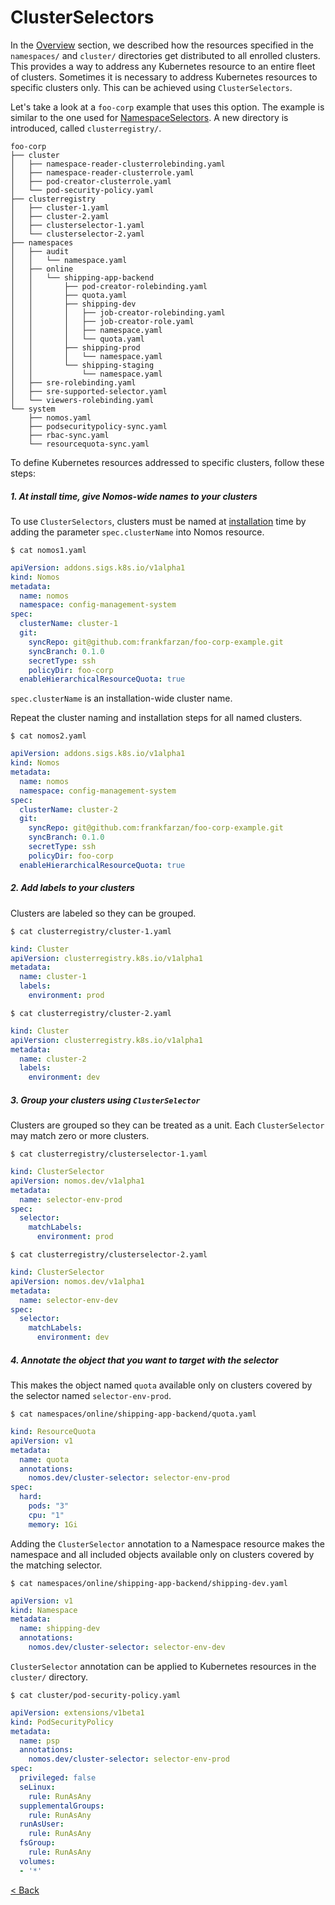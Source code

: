 # ClusterSelectors

In the [Overview](overview.md) section, we described how the resources specified
in the `namespaces/` and `cluster/` directories get distributed to all enrolled
clusters. This provides a way to address any Kubernetes resource to an entire
fleet of clusters. Sometimes it is necessary to address Kubernetes resources to
specific clusters only. This can be achieved using `ClusterSelectors`.

Let's take a look at a `foo-corp` example that uses this option. The example is
similar to the one used for [NamespaceSelectors](namespaceselectors.md). A new
directory is introduced, called `clusterregistry/`.

```console
foo-corp
├── cluster
│   ├── namespace-reader-clusterrolebinding.yaml
│   ├── namespace-reader-clusterrole.yaml
│   ├── pod-creator-clusterrole.yaml
│   └── pod-security-policy.yaml
├── clusterregistry
│   ├── cluster-1.yaml
│   ├── cluster-2.yaml
│   ├── clusterselector-1.yaml
│   └── clusterselector-2.yaml
├── namespaces
│   ├── audit
│   │   └── namespace.yaml
│   ├── online
│   │   └── shipping-app-backend
│   │       ├── pod-creator-rolebinding.yaml
│   │       ├── quota.yaml
│   │       ├── shipping-dev
│   │       │   ├── job-creator-rolebinding.yaml
│   │       │   ├── job-creator-role.yaml
│   │       │   ├── namespace.yaml
│   │       │   └── quota.yaml
│   │       ├── shipping-prod
│   │       │   └── namespace.yaml
│   │       └── shipping-staging
│   │           └── namespace.yaml
│   ├── sre-rolebinding.yaml
│   ├── sre-supported-selector.yaml
│   └── viewers-rolebinding.yaml
└── system
    ├── nomos.yaml
    ├── podsecuritypolicy-sync.yaml
    ├── rbac-sync.yaml
    └── resourcequota-sync.yaml
```

To define Kubernetes resources addressed to specific clusters, follow these
steps:

##### 1. At install time, give Nomos-wide names to your clusters

To use `ClusterSelectors`, clusters must be named at
[installation](installation.md) time by adding the parameter `spec.clusterName`
into Nomos resource.

```console
$ cat nomos1.yaml
```

```yaml
apiVersion: addons.sigs.k8s.io/v1alpha1
kind: Nomos
metadata:
  name: nomos
  namespace: config-management-system
spec:
  clusterName: cluster-1
  git:
    syncRepo: git@github.com:frankfarzan/foo-corp-example.git
    syncBranch: 0.1.0
    secretType: ssh
    policyDir: foo-corp
  enableHierarchicalResourceQuota: true
```

`spec.clusterName` is an installation-wide cluster name.

Repeat the cluster naming and installation steps for all named clusters.

```console
$ cat nomos2.yaml
```

```yaml
apiVersion: addons.sigs.k8s.io/v1alpha1
kind: Nomos
metadata:
  name: nomos
  namespace: config-management-system
spec:
  clusterName: cluster-2
  git:
    syncRepo: git@github.com:frankfarzan/foo-corp-example.git
    syncBranch: 0.1.0
    secretType: ssh
    policyDir: foo-corp
  enableHierarchicalResourceQuota: true
```

##### 2. Add labels to your clusters

Clusters are labeled so they can be grouped.

```console
$ cat clusterregistry/cluster-1.yaml
```

```yaml
kind: Cluster
apiVersion: clusterregistry.k8s.io/v1alpha1
metadata:
  name: cluster-1
  labels:
    environment: prod
```

```console
$ cat clusterregistry/cluster-2.yaml
```

```yaml
kind: Cluster
apiVersion: clusterregistry.k8s.io/v1alpha1
metadata:
  name: cluster-2
  labels:
    environment: dev
```

##### 3. Group your clusters using `ClusterSelector`

Clusters are grouped so they can be treated as a unit. Each `ClusterSelector`
may match zero or more clusters.

```console
$ cat clusterregistry/clusterselector-1.yaml
```

```yaml
kind: ClusterSelector
apiVersion: nomos.dev/v1alpha1
metadata:
  name: selector-env-prod
spec:
  selector:
    matchLabels:
      environment: prod
```

```console
$ cat clusterregistry/clusterselector-2.yaml
```

```yaml
kind: ClusterSelector
apiVersion: nomos.dev/v1alpha1
metadata:
  name: selector-env-dev
spec:
  selector:
    matchLabels:
      environment: dev
```

##### 4. Annotate the object that you want to target with the selector

This makes the object named `quota` available only on clusters covered by the
selector named `selector-env-prod`.

```console
$ cat namespaces/online/shipping-app-backend/quota.yaml
```

```yaml
kind: ResourceQuota
apiVersion: v1
metadata:
  name: quota
  annotations:
    nomos.dev/cluster-selector: selector-env-prod
spec:
  hard:
    pods: "3"
    cpu: "1"
    memory: 1Gi
```

Adding the `ClusterSelector` annotation to a Namespace resource makes the
namespace and all included objects available only on clusters covered by the
matching selector.

```console
$ cat namespaces/online/shipping-app-backend/shipping-dev.yaml
```

```yaml
apiVersion: v1
kind: Namespace
metadata:
  name: shipping-dev
  annotations:
    nomos.dev/cluster-selector: selector-env-dev
```

`ClusterSelector` annotation can be applied to Kubernetes resources in the
`cluster/` directory.

```console
$ cat cluster/pod-security-policy.yaml
```

```yaml
apiVersion: extensions/v1beta1
kind: PodSecurityPolicy
metadata:
  name: psp
  annotations:
    nomos.dev/cluster-selector: selector-env-prod
spec:
  privileged: false
  seLinux:
    rule: RunAsAny
  supplementalGroups:
    rule: RunAsAny
  runAsUser:
    rule: RunAsAny
  fsGroup:
    rule: RunAsAny
  volumes:
  - '*'
```

[< Back](../../README.md)
